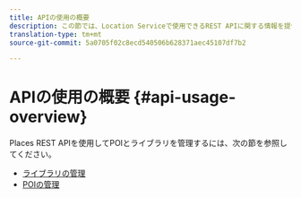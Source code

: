 ```yaml
---
title: APIの使用の概要
description: この節では、Location Serviceで使用できるREST APIに関する情報を提供します。
translation-type: tm+mt
source-git-commit: 5a0705f02c8ecd540506b628371aec45107df7b2

---
```



# APIの使用の概要 {#api-usage-overview}

Places REST APIを使用してPOIとライブラリを管理するには、次の節を参照してください。

* [ライブラリの管理](/help/web-service-api/api-usage/manage-libraries/manage-libraries.md)
* [POIの管理](/help/web-service-api/api-usage/manage-pois/manage-pois.md)